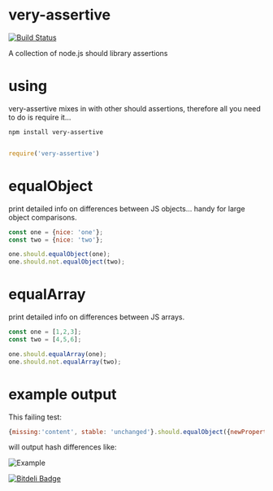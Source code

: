very-assertive
==============

[![Build Status](https://travis-ci.org/benkitzelman/very-assertive.png)](https://travis-ci.org/benkitzelman/very-assertive)

A collection of node.js should library assertions

using
=====

very-assertive mixes in with other should assertions, therefore all you need to do is require it...

`npm install very-assertive`

```js

require('very-assertive')

```

equalObject
===========

print detailed info on differences between JS objects... handy for large object comparisons.

```js
const one = {nice: 'one'};
const two = {nice: 'two'};

one.should.equalObject(one);
one.should.not.equalObject(two);
```

equalArray
===========

print detailed info on differences between JS arrays.

```js
const one = [1,2,3];
const two = [4,5,6];

one.should.equalArray(one);
one.should.not.equalArray(two);
```

example output
==============

This failing test:

```js
{missing:'content', stable: 'unchanged'}.should.equalObject({newProperty: 'added', stable: 'unchanged'});
```

will output hash differences like:

![Example](https://raw.github.com/benkitzelman/very-assertive/master/diffs.png)


[![Bitdeli Badge](https://d2weczhvl823v0.cloudfront.net/benkitzelman/very-assertive/trend.png)](https://bitdeli.com/free "Bitdeli Badge")

